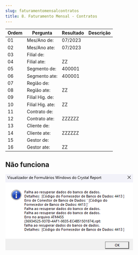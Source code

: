 ```yaml
---
slug: faturamentomensalcontratos
title: 8. Faturamento Mensal - Contratos
---
```


Ordem | Pergunta | Resultado | Descrição
----- | -------- | --------- | ---------
01    |Mes/Ano de: |07/2023 |
02    |Mes/Ano ate: |07/2023 |
03    |Filial de: | |
04    |Filial ate: |ZZ |
05    |Segmento de: |400001|
06    |Segmento ate: |400001 |
07    |Região de: | |
08    |Região ate: |ZZ |
09    |Filial Hig. de: | |
10    |Filial Hig. ate: |ZZ |
11    |Contrato de: | |
12    |Contrato ate: |ZZZZZZ |
13    |Cliente de: | |
14    |Cliente ate: |ZZZZZZ |
15    |Gestor de: | |
16    |Gestor ate: | ZZ|

## Não funciona

![Alt text](image-6.png)
